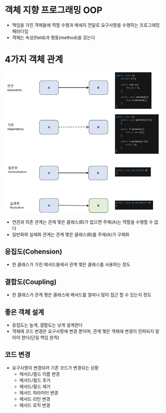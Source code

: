 # 객체 지향 프로그래밍 OOP
- 책임을 가진 객체들에 역할 수행과 메세지 전달로 요구사항을 수행하는 프로그래밍 패러다임
- 객체는 속성(field)과 행동(method)을 갖는다

# 4가지 객체 관계
![](./image/객체관계.PNG)

- 연관과 의존 관계는 관계 맺은 클래스(B)가 없으면 주체(A)는 역할을 수행할 수 없다
- 일반화와 실체화 관계는 관계 맺은 클래스(B)를 주체(A)가 구체화


## 응집도(Cohension)
- 한 클래스가 가진 메서드들에서 관계 맺은 클래스를 사용하는 정도


## 결합도(Coupling)
- 한 클래스가 관계 맺은 클래스에 메서드를 얼마나 많이 접근 할 수 있는지 정도

## 좋은 객체 설계
- 응집도는 높게, 결합도는 낮게 설계한다
- 객체에 코드 변경은 요구사항에 변경 뿐이며, 관계 맺은 객체에 변경이 전파되지 말아야 한다(단일 책임 원칙)

## 코드 변경
- 요구사항이 변경되어 기존 코드가 변경되는 상황
  - 메서드/필드 이름 변경
  - 메서드/필드 추가
  - 메서드/필드 제거
  - 메서드 파라미터 변경
  - 메서드 리턴 변경
  - 메서드 로직 변경
